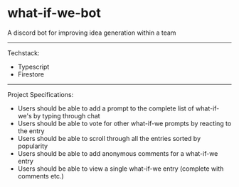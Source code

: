 # what-if-we-bot
A discord bot for improving idea generation within a team

---
Techstack:

- Typescript
- Firestore


---
Project Specifications:

- Users should be able to add a prompt to the complete list of what-if-we's by typing through chat
- Users should be able to vote for other what-if-we prompts by reacting to the entry
- Users should be able to scroll through all the entries sorted by popularity
- Users should be able to add anonymous comments for a what-if-we entry
- Users should be able to view a single what-if-we entry (complete with comments etc.)

